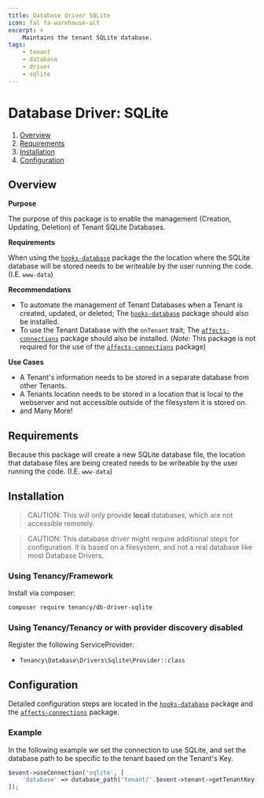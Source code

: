 ```yaml
---
title: Database driver SQLite
icon: fal fa-warehouse-alt
excerpt: >
    Maintains the tenant SQLite database.
tags:
    - tenant
    - database
    - driver
    - sqlite
---
```


# Database Driver: SQLite

1. [Overview](#overview)
2. [Requirements](#requirements)
3. [Installation](#installation)
4. [Configuration](#configuration)

## Overview

**Purpose**

The purpose of this package is to enable the management (Creation, Updating, Deletion) of Tenant SQLite Databases.

**Requirements**

When using the [`hooks-database`](hooks-database) package the the location where the SQLite database will be stored needs to be writeable by the user running the code. (I.E. `www-data`)

**Recommendations**

- To automate the management of Tenant Databases when a Tenant is created, updated, or deleted; The [`hooks-database`](hooks-database) package should also be installed.
- To use the Tenant Database with the `onTenant` trait; The [`affects-connections`](https://tenancy.dev/docs/tenancy/1.x/affects-connections) package should also be installed. (*Note:* This package is not required for the use of the [`affects-connections`](affects-connections) package)

 **Use Cases**

- A Tenant's information needs to be stored in a separate database from other Tenants.
- A Tenants location needs to be stored in a location that is local to the webserver and not accessible outside of the filesystem it is stored on.
- and Many More!

## Requirements

Because this package will create a new SQLite database file, the location that database files are being created needs to be writeable by the user running the code. (I.E. `www-data`)

## Installation

> CAUTION: This will only provide **local** databases, which are not accessible remotely.

> CAUTION: This database driver might require additional steps for configuration. It is based on a filesystem, and not a real database like most Database Drivers.

### Using Tenancy/Framework
Install via composer:
```bash
composer require tenancy/db-driver-sqlite
```

### Using Tenancy/Tenancy or with provider discovery disabled
Register the following ServiceProvider: 
  - `Tenancy\Database\Drivers\Sqlite\Provider::class`

## Configuration

Detailed configuration steps are located in the [`hooks-database`](hooks-database) package and the [`affects-connections`](affects-connections) package.

### Example

In the following example we set the connection to use SQLite, and set the database path to be specific to the tenant based on the Tenant's Key.

```php
$event->useConnection('sqlite', [
	'database' => database_path('tenant/'.$event->tenant->getTenantKey().'.sqlite'),
]);
```

